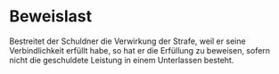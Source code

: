 # Beweislast

Bestreitet der Schuldner die Verwirkung der Strafe, weil er seine Verbindlichkeit erfüllt habe, so hat er die Erfüllung zu beweisen, sofern nicht die geschuldete Leistung in einem Unterlassen besteht. 

